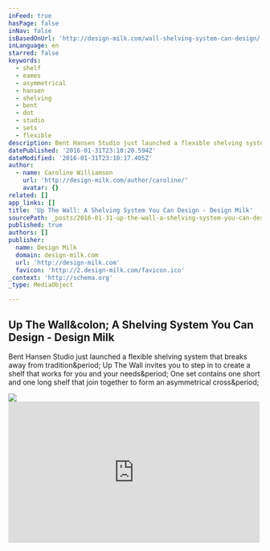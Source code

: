 ```yaml
---
inFeed: true
hasPage: false
inNav: false
isBasedOnUrl: 'http://design-milk.com/wall-shelving-system-can-design/'
inLanguage: en
starred: false
keywords:
  - shelf
  - eames
  - asymmetrical
  - hansen
  - shelving
  - bent
  - dot
  - studio
  - sets
  - flexible
description: Bent Hansen Studio just launched a flexible shelving system that breaks away from tradition. Up The Wall invites you to step in to create a shelf that works for you and your needs. One set contains one short and one long shelf that join together to form an asymmetrical cross.
datePublished: '2016-01-31T23:10:20.594Z'
dateModified: '2016-01-31T23:10:17.405Z'
author:
  - name: Caroline Williamson
    url: 'http://design-milk.com/author/caroline/'
    avatar: {}
related: []
app_links: []
title: 'Up The Wall: A Shelving System You Can Design - Design Milk'
sourcePath: _posts/2016-01-31-up-the-wall-a-shelving-system-you-can-design-design-milk.md
published: true
authors: []
publisher:
  name: Design Milk
  domain: design-milk.com
  url: 'http://design-milk.com'
  favicon: 'http://2.design-milk.com/favicon.ico'
_context: 'http://schema.org'
_type: MediaObject

---
```

<article style=""><h1>Up The Wall&amp;colon; A Shelving System You Can Design - Design Milk</h1><p>Bent Hansen Studio just launched a flexible shelving system that breaks away from tradition&amp;period; Up The Wall invites you to step in to create a shelf that works for you and your needs&amp;period; One set contains one short and one long shelf that join together to form an asymmetrical cross&amp;period;</p><img src="http://3.design-milk.com/images/2016/01/up_the_wall_shelves-Bent-Hansen-Studio-1.jpg" /></article>

<iframe src="https://player.vimeo.com/video/148095688" width="500" height="281" frameborder="0" webkitallowfullscreen="webkitallowfullscreen" mozallowfullscreen="mozallowfullscreen" allowfullscreen="allowfullscreen" style=""></iframe>